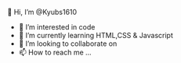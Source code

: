 👋 Hi, I’m @Kyubs1610
- 👀 I’m interested in code
- 🌱 I’m currently learning HTML,CSS & Javascript 
- 💞️ I’m looking to collaborate on 
- 📫 How to reach me ...
